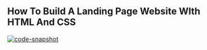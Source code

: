 <h2>How To Build A Landing Page Website WIth HTML And CSS</h2>

<a href="https://ibb.co/QMnQfCW"><img src="https://i.ibb.co/JH2tKyY/code-snapshot.png" alt="code-snapshot" border="0" /></a>

